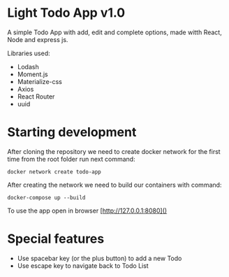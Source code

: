 # Light Todo App v1.0

A simple Todo App with add, edit and complete options, made witth React, Node and express js.

Libraries used:

- Lodash
- Moment.js
- Materialize-css
- Axios
- React Router
- uuid

# Starting development

After cloning the repository we need to create docker network for the first time from the root folder run next command:

    docker network create todo-app

After creating the network we need to build our containers with command:

    docker-compose up --build

To use the app open in browser [http://127.0.0.1:8080]()

# Special features

- Use spacebar key (or the plus button) to add a new Todo
- Use escape key to navigate back to Todo List
